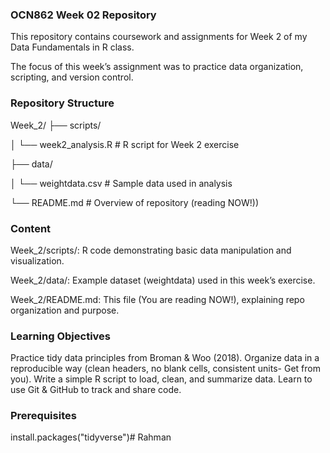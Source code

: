 ### OCN862 Week 02 Repository #############

This repository contains coursework and assignments for Week 2 of my Data Fundamentals in R class. 

The focus of this week’s assignment was to practice data organization, scripting, and version control.


### Repository Structure ###########

Week_2/
├── scripts/

│ └── week2_analysis.R # R script for Week 2 exercise

├── data/

│ └── weightdata.csv # Sample data used in analysis

└── README.md # Overview of repository (reading NOW!))

### Content #########

Week_2/scripts/: R code demonstrating basic data manipulation and visualization.

Week_2/data/: Example dataset (weightdata) used in this week’s exercise.

Week_2/README.md: This file (You are reading NOW!), explaining repo organization and purpose.


### Learning Objectives #############

Practice tidy data principles from Broman & Woo (2018).
Organize data in a reproducible way (clean headers, no blank cells, consistent units- Get from you).
Write a simple R script to load, clean, and summarize data.
Learn to use Git & GitHub to track and share code.


### Prerequisites ############
install.packages("tidyverse")# Rahman
